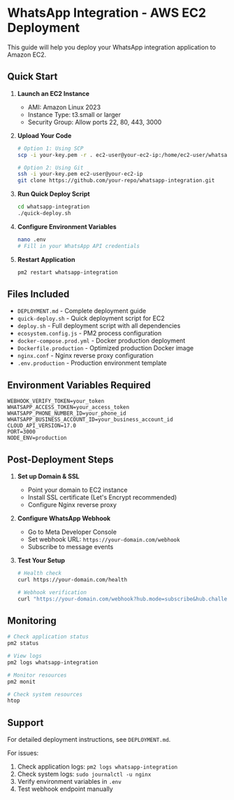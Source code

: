 # WhatsApp Integration - AWS EC2 Deployment

This guide will help you deploy your WhatsApp integration application to Amazon EC2.

## Quick Start

1. **Launch an EC2 Instance**
   - AMI: Amazon Linux 2023
   - Instance Type: t3.small or larger
   - Security Group: Allow ports 22, 80, 443, 3000

2. **Upload Your Code**
   ```bash
   # Option 1: Using SCP
   scp -i your-key.pem -r . ec2-user@your-ec2-ip:/home/ec2-user/whatsapp-integration

   # Option 2: Using Git
   ssh -i your-key.pem ec2-user@your-ec2-ip
   git clone https://github.com/your-repo/whatsapp-integration.git
   ```

3. **Run Quick Deploy Script**
   ```bash
   cd whatsapp-integration
   ./quick-deploy.sh
   ```

4. **Configure Environment Variables**
   ```bash
   nano .env
   # Fill in your WhatsApp API credentials
   ```

5. **Restart Application**
   ```bash
   pm2 restart whatsapp-integration
   ```

## Files Included

- `DEPLOYMENT.md` - Complete deployment guide
- `quick-deploy.sh` - Quick deployment script for EC2
- `deploy.sh` - Full deployment script with all dependencies
- `ecosystem.config.js` - PM2 process configuration
- `docker-compose.prod.yml` - Docker production deployment
- `Dockerfile.production` - Optimized production Docker image
- `nginx.conf` - Nginx reverse proxy configuration
- `.env.production` - Production environment template

## Environment Variables Required

```env
WEBHOOK_VERIFY_TOKEN=your_token
WHATSAPP_ACCESS_TOKEN=your_access_token
WHATSAPP_PHONE_NUMBER_ID=your_phone_id
WHATSAPP_BUSINESS_ACCOUNT_ID=your_business_account_id
CLOUD_API_VERSION=17.0
PORT=3000
NODE_ENV=production
```

## Post-Deployment Steps

1. **Set up Domain & SSL**
   - Point your domain to EC2 instance
   - Install SSL certificate (Let's Encrypt recommended)
   - Configure Nginx reverse proxy

2. **Configure WhatsApp Webhook**
   - Go to Meta Developer Console
   - Set webhook URL: `https://your-domain.com/webhook`
   - Subscribe to message events

3. **Test Your Setup**
   ```bash
   # Health check
   curl https://your-domain.com/health
   
   # Webhook verification
   curl "https://your-domain.com/webhook?hub.mode=subscribe&hub.challenge=test&hub.verify_token=your_token"
   ```

## Monitoring

```bash
# Check application status
pm2 status

# View logs
pm2 logs whatsapp-integration

# Monitor resources
pm2 monit

# Check system resources
htop
```

## Support

For detailed deployment instructions, see `DEPLOYMENT.md`.

For issues:
1. Check application logs: `pm2 logs whatsapp-integration`
2. Check system logs: `sudo journalctl -u nginx`
3. Verify environment variables in `.env`
4. Test webhook endpoint manually
